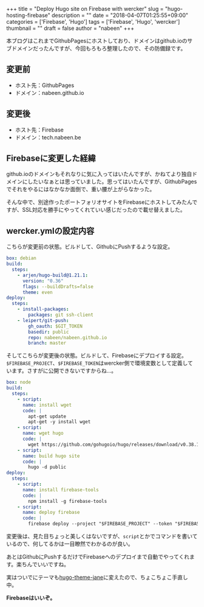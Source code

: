+++
title = "Deploy Hugo site on Firebase with wercker"
slug = "hugo-hosting-firebase"
description = ""
date = "2018-04-07T01:25:55+09:00"
categories = ['Firebase', 'Hugo']
tags = ['Firebase', 'Hugo', 'wercker']
thumbnail = ""
draft = false
author = "nabeen"
+++

本ブログはこれまでGithubPagesにホストしており、ドメインはgithub.ioのサブドメインだったんですが、今回もろもろ整理したので、その防備録です。

## 変更前

* ホスト先：GithubPages
* ドメイン：nabeen.github.io

## 変更後

* ホスト先：Firebase
* ドメイン：tech.nabeen.be

## Firebaseに変更した経緯

github.ioのドメインもそれなりに気に入ってはいたんですが、かねてより独自ドメインにしたいなぁとは思っていました。思ってはいたんですが、GithubPagesでそれをやるにはなかなか面倒で、重い腰が上がらなかった。

そんな中で、別途作ったポートフォリオサイトをFirebaseにホストしてみたんですが、SSL対応を勝手にやってくれていい感じだったので載せ替えました。

## wercker.ymlの設定内容

こちらが変更前の状態。ビルドして、GithubにPushするような設定。

```yml
box: debian
build:
  steps:
    - arjen/hugo-build@1.21.1:
      version: "0.36"
      flags: --buildDrafts=false
      theme: even
deploy:
  steps:
    - install-packages:
        packages: git ssh-client
    - leipert/git-push:
        gh_oauth: $GIT_TOKEN
        basedir: public
        repo: nabeen/nabeen.github.io
        branch: master
```

そしてこちらが変更後の状態。ビルドして、Firebaseにデプロイする設定。`$FIREBASE_PROJECT`、`$FIREBASE_TOKEN`はwercker側で環境変数として定義しています。さすがに公開できないですからね...。

```yml
box: node
build:
  steps:
    - script:
      name: install wget
      code: |
        apt-get update
        apt-get -y install wget
    - script:
      name: wget hugo
      code: |
        wget https://github.com/gohugoio/hugo/releases/download/v0.38.1/hugo_0.38.1_Linux-64bit.deb && dpkg -i hugo*.deb
    - script:
      name: build hugo site
      code: |
        hugo -d public
deploy:
  steps:
    - script:
      name: install firebase-tools
      code: |
        npm install -g firebase-tools
    - script:
      name: deploy firebase
      code: |
        firebase deploy --project "$FIREBASE_PROJECT" --token "$FIREBASE_TOKEN" --only hosting
```

変更後は、見た目ちょっと美しくはないですが、`script`とかでコマンドを書いているので、何してるかは一目瞭然でわかるのが良い。

あとはGithubにPushするだけでFirebaseへのデプロイまで自動でやってくれます。楽ちんでいいですね。

実はついでにテーマも[hugo\-theme\-jane](https://github.com/xianmin/hugo-theme-jane)に変えたので、ちょこちょこ手直し中。

**Firebaseはいいぞ。**
